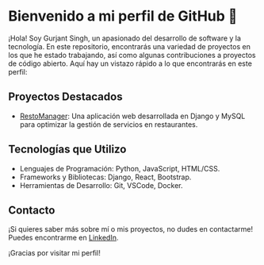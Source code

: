 # Bienvenido a mi perfil de GitHub 👋

¡Hola! Soy Gurjant Singh, un apasionado del desarrollo de software y la tecnología. En este repositorio, encontrarás una variedad de proyectos en los que he estado trabajando, así como algunas contribuciones a proyectos de código abierto. Aquí hay un vistazo rápido a lo que encontrarás en este perfil:

## Proyectos Destacados

- [RestoManager](https://github.com/Gurjant002/restoManager.git): Una aplicación web desarrollada en Django y MySQL para optimizar la gestión de servicios en restaurantes.

## Tecnologías que Utilizo

- Lenguajes de Programación: Python, JavaScript, HTML/CSS.
- Frameworks y Bibliotecas: Django, React, Bootstrap.
- Herramientas de Desarrollo: Git, VSCode, Docker.

## Contacto

¡Si quieres saber más sobre mí o mis proyectos, no dudes en contactarme! Puedes encontrarme en [LinkedIn](https://es.linkedin.com/in/gurjant-singh-789254270).

¡Gracias por visitar mi perfil!

